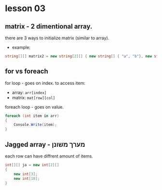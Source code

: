 # lesson 03 

## matrix - 2 dimentional array. 
there are 3 ways to initialize matrix (similar to array). 

* example: 
```cs
string[][] matrix2 = new string[2][] { new string[] { "a", "b"}, new string[] { "c", "d" } };

```

## for vs foreach

for loop - goes on index. to access item: 
* array: ```arr[index]```
* matrix: ```mat[row][col]```

foreach loop - goes on value. 
```cs
foreach (int item in arr)
{
    Console.Write(item);
}
```

## Jagged array - מערך משונן
each row can have diffrent amount of items. 
```cs
int[][] ja = new int[2][]
{
    new int[3];
    new int[18];
}
```
